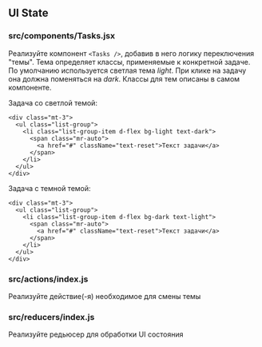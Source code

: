 ## UI State

### src/components/Tasks.jsx

Реализуйте компонент `<Tasks />`, добавив в него логику переключения "темы". Тема определяет классы, применяемые к конкретной задаче. По умолчанию используется светлая тема *light*. При клике на задачу она должна поменяться на *dark*. Классы для тем описаны в самом компоненте.

Задача со светлой темой:

```
<div class="mt-3">
  <ul class="list-group">
    <li class="list-group-item d-flex bg-light text-dark">
      <span class="mr-auto">
        <a href="#" className="text-reset">Текст задачи</a>
      </span>
    </li>
  </ul>
</div>
```

Задача с темной темой:

```
<div class="mt-3">
  <ul class="list-group">
    <li class="list-group-item d-flex bg-dark text-light">
      <span class="mr-auto">
        <a href="#" className="text-reset">Текст задачи</a>
      </span>
    </li>
  </ul>
</div>
```

### src/actions/index.js

Реализуйте действие(-я) необходимое для смены темы

### src/reducers/index.js

Реализуйте редьюсер для обработки UI состояния
